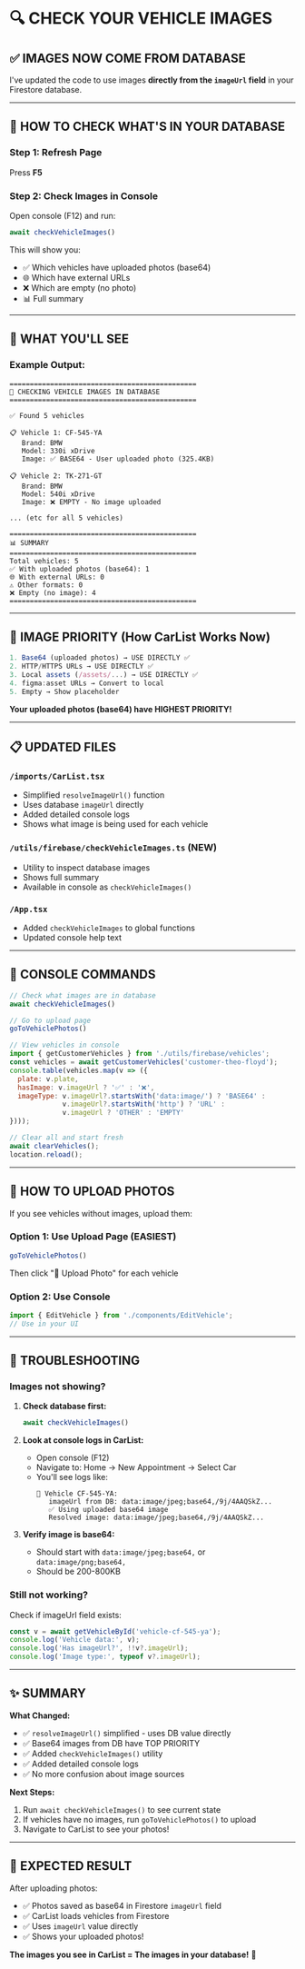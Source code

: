 # 🔍 CHECK YOUR VEHICLE IMAGES

## ✅ IMAGES NOW COME FROM DATABASE

I've updated the code to use images **directly from the `imageUrl` field** in your Firestore database.

---

## 🚀 HOW TO CHECK WHAT'S IN YOUR DATABASE

### Step 1: Refresh Page

Press **F5**

### Step 2: Check Images in Console

Open console (F12) and run:

```javascript
await checkVehicleImages()
```

This will show you:
- ✅ Which vehicles have uploaded photos (base64)
- 🌐 Which have external URLs
- ❌ Which are empty (no photo)
- 📊 Full summary

---

## 📸 WHAT YOU'LL SEE

### Example Output:

```
==============================================
📸 CHECKING VEHICLE IMAGES IN DATABASE
==============================================

✅ Found 5 vehicles

📋 Vehicle 1: CF-545-YA
   Brand: BMW
   Model: 330i xDrive
   Image: ✅ BASE64 - User uploaded photo (325.4KB)

📋 Vehicle 2: TK-271-GT
   Brand: BMW
   Model: 540i xDrive
   Image: ❌ EMPTY - No image uploaded

... (etc for all 5 vehicles)

==============================================
📊 SUMMARY
==============================================
Total vehicles: 5
✅ With uploaded photos (base64): 1
🌐 With external URLs: 0
⚠️ Other formats: 0
❌ Empty (no image): 4
==============================================
```

---

## 🎯 IMAGE PRIORITY (How CarList Works Now)

```javascript
1. Base64 (uploaded photos) → USE DIRECTLY ✅
2. HTTP/HTTPS URLs → USE DIRECTLY ✅
3. Local assets (/assets/...) → USE DIRECTLY ✅
4. figma:asset URLs → Convert to local
5. Empty → Show placeholder
```

**Your uploaded photos (base64) have HIGHEST PRIORITY!**

---

## 📋 UPDATED FILES

### `/imports/CarList.tsx`
- Simplified `resolveImageUrl()` function
- Uses database `imageUrl` directly
- Added detailed console logs
- Shows what image is being used for each vehicle

### `/utils/firebase/checkVehicleImages.ts` (NEW)
- Utility to inspect database images
- Shows full summary
- Available in console as `checkVehicleImages()`

### `/App.tsx`
- Added `checkVehicleImages` to global functions
- Updated console help text

---

## 🔧 CONSOLE COMMANDS

```javascript
// Check what images are in database
await checkVehicleImages()

// Go to upload page
goToVehiclePhotos()

// View vehicles in console
import { getCustomerVehicles } from './utils/firebase/vehicles';
const vehicles = await getCustomerVehicles('customer-theo-floyd');
console.table(vehicles.map(v => ({
  plate: v.plate,
  hasImage: v.imageUrl ? '✅' : '❌',
  imageType: v.imageUrl?.startsWith('data:image/') ? 'BASE64' : 
             v.imageUrl?.startsWith('http') ? 'URL' : 
             v.imageUrl ? 'OTHER' : 'EMPTY'
})));

// Clear all and start fresh
await clearVehicles();
location.reload();
```

---

## 🎉 HOW TO UPLOAD PHOTOS

If you see vehicles without images, upload them:

### Option 1: Use Upload Page (EASIEST)

```javascript
goToVehiclePhotos()
```

Then click "📸 Upload Photo" for each vehicle

### Option 2: Use Console

```javascript
import { EditVehicle } from './components/EditVehicle';
// Use in your UI
```

---

## 🐛 TROUBLESHOOTING

### Images not showing?

1. **Check database first:**
   ```javascript
   await checkVehicleImages()
   ```

2. **Look at console logs in CarList:**
   - Open console (F12)
   - Navigate to: Home → New Appointment → Select Car
   - You'll see logs like:
     ```
     🚗 Vehicle CF-545-YA:
        imageUrl from DB: data:image/jpeg;base64,/9j/4AAQSkZ...
        ✅ Using uploaded base64 image
        Resolved image: data:image/jpeg;base64,/9j/4AAQSkZ...
     ```

3. **Verify image is base64:**
   - Should start with `data:image/jpeg;base64,` or `data:image/png;base64,`
   - Should be 200-800KB

### Still not working?

Check if imageUrl field exists:
```javascript
const v = await getVehicleById('vehicle-cf-545-ya');
console.log('Vehicle data:', v);
console.log('Has imageUrl?', !!v?.imageUrl);
console.log('Image type:', typeof v?.imageUrl);
```

---

## ✨ SUMMARY

**What Changed:**
- ✅ `resolveImageUrl()` simplified - uses DB value directly
- ✅ Base64 images from DB have TOP PRIORITY
- ✅ Added `checkVehicleImages()` utility
- ✅ Added detailed console logs
- ✅ No more confusion about image sources

**Next Steps:**
1. Run `await checkVehicleImages()` to see current state
2. If vehicles have no images, run `goToVehiclePhotos()` to upload
3. Navigate to CarList to see your photos!

---

## 🎯 EXPECTED RESULT

After uploading photos:
- ✅ Photos saved as base64 in Firestore `imageUrl` field
- ✅ CarList loads vehicles from Firestore
- ✅ Uses `imageUrl` value directly
- ✅ Shows your uploaded photos!

**The images you see in CarList = The images in your database!** 🎉
